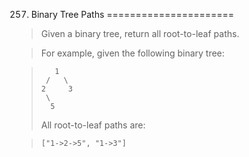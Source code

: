257. Binary Tree Paths
======================

>Given a binary tree, return all root-to-leaf paths.

>For example, given the following binary tree:

>        1
>      /   \
>     2     3
>      \
>       5
>All root-to-leaf paths are:

>     ["1->2->5", "1->3"]
